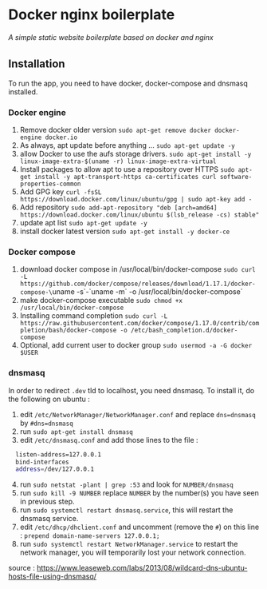 # Docker nginx boilerplate
###### A simple static website boilerplate based on docker and nginx

## Installation

To run the app, you need to have docker, docker-compose and dnsmasq installed.

### Docker engine

1. Remove docker older version
`sudo apt-get remove docker docker-engine docker.io`
1. As always, apt update before anything ...
`sudo apt-get update -y`
1. allow Docker to use the aufs storage drivers.
`sudo apt-get install -y linux-image-extra-$(uname -r) linux-image-extra-virtual`
1. Install packages to allow apt to use a repository over HTTPS
`sudo apt-get install -y apt-transport-https ca-certificates curl software-properties-common`
1. Add GPG key
`curl -fsSL https://download.docker.com/linux/ubuntu/gpg | sudo apt-key add -`
1. Add repository
`sudo add-apt-repository "deb [arch=amd64] https://download.docker.com/linux/ubuntu $(lsb_release -cs) stable"`
1. update apt list
`sudo apt-get update -y`
1. install docker latest version
`sudo apt-get install -y docker-ce`

### Docker compose

1. download docker compose in /usr/local/bin/docker-compose
`sudo curl -L https://github.com/docker/compose/releases/download/1.17.1/docker-compose-\`uname -s\`-\`uname -m\` -o /usr/local/bin/docker-compose`
1. make docker-compose executable
`sudo chmod +x /usr/local/bin/docker-compose`
1. Installing command completion
`sudo curl -L https://raw.githubusercontent.com/docker/compose/1.17.0/contrib/completion/bash/docker-compose -o /etc/bash_completion.d/docker-compose`
1. Optional, add current user to docker group
`sudo usermod -a -G docker $USER`

### dnsmasq

In order to redirect `.dev` tld to localhost, you need dnsmasq. To install it, do the following on ubuntu :

1. edit `/etc/NetworkManager/NetworkManager.conf` and replace `dns=dnsmasq` by `#dns=dnsmasq`
1. run `sudo apt-get install dnsmasq`
1. edit `/etc/dnsmasq.conf` and add those lines to the file :
```sh
  listen-address=127.0.0.1
  bind-interfaces
  address=/dev/127.0.0.1
```
4. run `sudo netstat -plant | grep :53` and look for `NUMBER/dnsmasq`
1. run `sudo kill -9 NUMBER` replace `NUMBER` by the number(s) you have seen in previous step.
1. run `sudo systemctl restart dnsmasq.service`, this will restart the dnsmasq service.
1. edit `/etc/dhcp/dhclient.conf` and uncomment (remove the `#`) on this line : `prepend domain-name-servers 127.0.0.1;`
1. run `sudo systemctl restart NetworkManager.service` to restart the network manager, you will temporarily lost your network connection.

source : https://www.leaseweb.com/labs/2013/08/wildcard-dns-ubuntu-hosts-file-using-dnsmasq/